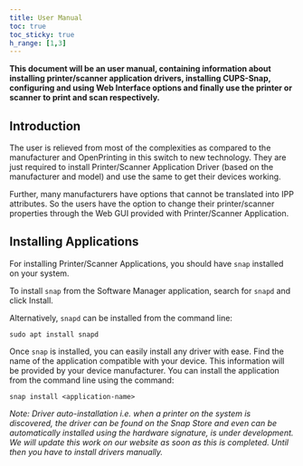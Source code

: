 ```yaml
---
title: User Manual
toc: true
toc_sticky: true
h_range: [1,3]
---
```


**This document will be an user manual, containing information about installing printer/scanner application drivers, installing CUPS-Snap, configuring and using Web Interface options and finally use the printer or scanner to print and scan respectively.**

## Introduction

The user is relieved from most of the complexities as compared to the manufacturer and OpenPrinting in this switch to new technology. They are just required to install Printer/Scanner Application Driver (based on the manufacturer and model) and use the same to get their devices working.

Further, many manufacturers have options that cannot be translated into IPP attributes. So the users have the option to change their printer/scanner properties through the Web GUI provided with Printer/Scanner Application.


## Installing Applications

For installing Printer/Scanner Applications, you should have `snap` installed on your system.

To install `snap` from the Software Manager application, search for `snapd` and click Install.

Alternatively, `snapd` can be installed from the command line:

    sudo apt install snapd

Once `snap` is installed, you can easily install any driver with ease. Find the name of the application compatible with your device. This information will be provided by your device manufacturer. You can install the application from the command line using the command:

    snap install <application-name>


*Note: Driver auto-installation i.e. when a printer on the system is discovered, the driver can be found on the Snap Store and even can be automatically installed using the hardware signature, is under development. We will update this work on our website as soon as this is completed. Until then you have to install drivers manually.*

